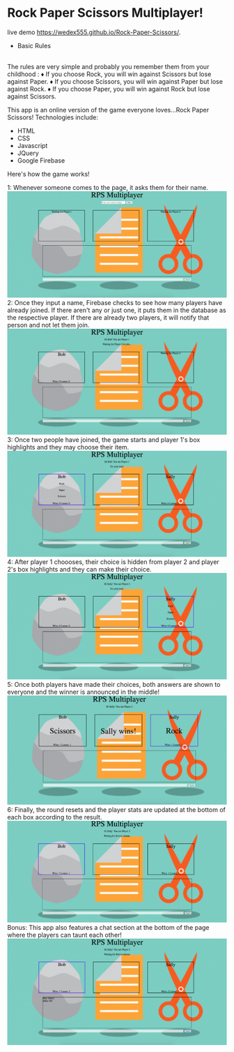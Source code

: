 # Rock Paper Scissors Multiplayer!
live demo https://wedex555.github.io/Rock-Paper-Scissors/.
- Basic Rules 
<br>
The rules are very simple and probably you remember them from your childhood :
          ♦ If you choose Rock, you will win against Scissors but lose against Paper.
          ♦ If you choose Scissors, you will win against Paper but lose against Rock.
          ♦ If you choose Paper, you will win against Rock but lose against Scissors.

This app is an online version of the game everyone loves...Rock Paper Scissors!
Technologies include:
- HTML
- CSS
- Javascript
- JQuery
- Google Firebase

Here's how the game works!

1: Whenever someone comes to the page, it asks them for their name.
<br>
![Sign In](assets/images/RPS_Homepage.png)<br>
2: Once they input a name, Firebase checks to see how many players have already joined. If there aren't any or just one, it puts them in the database as the respective player. If there are already two players, it will notify that person and not let them join.
<br>
![Player Sign In](assets/images/RPS_P1_Signin.png)<br>
3: Once two people have joined, the game starts and player 1's box highlights and they may choose their item.
<br>
![Game Start](assets/images/RPS_P1_Choices.png)<br>
4: After player 1 choooses, their choice is hidden from player 2 and player 2's box highlights and they can make their choice.
<br>
![Player 2 Turn](assets/images/RPS_P2_Choices.png)<br>
5: Once both players have made their choices, both answers are shown to everyone and the winner is announced in the middle!
<br>
![Results](assets/images/RPS_Results.png)<br>
6: Finally, the round resets and the player stats are updated at the bottom of each box according to the result.
<br>
![Game Reset](assets/images/RPS_Updated_Scores.png)<br>
Bonus: This app also features a chat section at the bottom of the page where the players can taunt each other!
<br>
![Chat](assets/images/RPS_Chat.png)<br>
